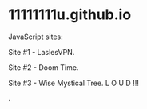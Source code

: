 # 11111111u.github.io

<p>  JavaScript sites:</p>
<p>Site #1 - LaslesVPN.</p>
<p>Site #2 - Doom Time.</p>
<p>Site #3 - Wise Mystical Tree. L O U D !!!</p>
<p>.
